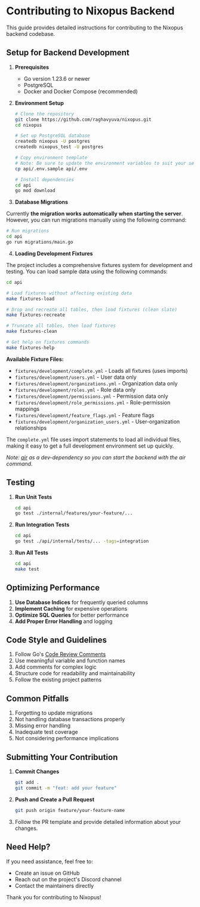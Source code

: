# Contributing to Nixopus Backend

This guide provides detailed instructions for contributing to the Nixopus backend codebase.

## Setup for Backend Development

1. **Prerequisites**
   - Go version 1.23.6 or newer
   - PostgreSQL
   - Docker and Docker Compose (recommended)

2. **Environment Setup**

   ```bash
   # Clone the repository
   git clone https://github.com/raghavyuva/nixopus.git
   cd nixopus
   
   # Set up PostgreSQL database
   createdb nixopus -U postgres
   createdb nixopus_test -U postgres
   
   # Copy environment template
   # Note: Be sure to update the environment variables to suit your setup.
   cp api/.env.sample api/.env
   
   # Install dependencies
   cd api
   go mod download
   ```

3. **Database Migrations**

Currently **the migration works automatically when starting the server**. However, you can run migrations manually using the following command:

   ```bash
   # Run migrations
   cd api
   go run migrations/main.go
   ```

4. **Loading Development Fixtures**

The project includes a comprehensive fixtures system for development and testing. You can load sample data using the following commands:

   ```bash
   cd api
   
   # Load fixtures without affecting existing data
   make fixtures-load
   
   # Drop and recreate all tables, then load fixtures (clean slate)
   make fixtures-recreate
   
   # Truncate all tables, then load fixtures
   make fixtures-clean
   
   # Get help on fixtures commands
   make fixtures-help
   ```

   **Available Fixture Files:**
   - `fixtures/development/complete.yml` - Loads all fixtures (uses imports)
   - `fixtures/development/users.yml` - User data only
   - `fixtures/development/organizations.yml` - Organization data only
   - `fixtures/development/roles.yml` - Role data only
   - `fixtures/development/permissions.yml` - Permission data only
   - `fixtures/development/role_permissions.yml` - Role-permission mappings
   - `fixtures/development/feature_flags.yml` - Feature flags
   - `fixtures/development/organization_users.yml` - User-organization relationships

   The `complete.yml` file uses import statements to load all individual files, making it easy to get a full development environment set up quickly.

*Note: [air](https://github.com/air-verse/air) as a dev-dependency so you can start the backend with the air command.*


## Testing

1. **Run Unit Tests**

   ```bash
   cd api
   go test ./internal/features/your-feature/...
   ```

2. **Run Integration Tests**

   ```bash
   cd api
   go test ./api/internal/tests/... -tags=integration
   ```

3. **Run All Tests**

   ```bash
   cd api
   make test
   ```

## Optimizing Performance

1. **Use Database Indices** for frequently queried columns
2. **Implement Caching** for expensive operations
3. **Optimize SQL Queries** for better performance
4. **Add Proper Error Handling** and logging

## Code Style and Guidelines

1. Follow Go's [Code Review Comments](https://github.com/golang/go/wiki/CodeReviewComments)
2. Use meaningful variable and function names
3. Add comments for complex logic
4. Structure code for readability and maintainability
5. Follow the existing project patterns

## Common Pitfalls

1. Forgetting to update migrations
2. Not handling database transactions properly
3. Missing error handling
4. Inadequate test coverage
5. Not considering performance implications

## Submitting Your Contribution

1. **Commit Changes**

   ```bash
   git add .
   git commit -m "feat: add your feature"
   ```

2. **Push and Create a Pull Request**

   ```bash
   git push origin feature/your-feature-name
   ```

3. Follow the PR template and provide detailed information about your changes.

## Need Help?

If you need assistance, feel free to:

- Create an issue on GitHub
- Reach out on the project's Discord channel
- Contact the maintainers directly

Thank you for contributing to Nixopus!

